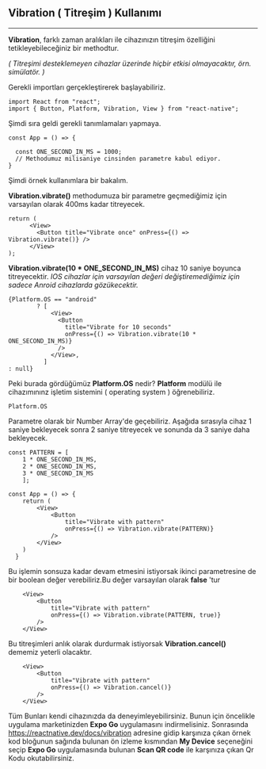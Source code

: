 ## Vibration ( Titreşim ) Kullanımı

---

**Vibration**, farklı zaman aralıkları ile cihazınızın titreşim özelliğini tetikleyebileceğiniz bir methodtur.

_( Titreşimi desteklemeyen cihazlar üzerinde hiçbir etkisi olmayacaktır, örn. simülatör. )_

Gerekli importları gerçekleştirerek başlayabiliriz.

```JS
import React from "react";
import { Button, Platform, Vibration, View } from "react-native";
```

Şimdi sıra geldi gerekli tanımlamaları yapmaya.

```JS
const App = () => {

  const ONE_SECOND_IN_MS = 1000;
  // Methodumuz milisaniye cinsinden parametre kabul ediyor.
}
```


Şimdi örnek kullanımlara bir bakalım.

**Vibration.vibrate()** methodumuza bir parametre geçmediğimiz için varsayılan olarak 400ms kadar titreyecek.

```JS
return (
      <View>
        <Button title="Vibrate once" onPress={() => Vibration.vibrate()} />
      </View>
);
```


**Vibration.vibrate(10 \* ONE_SECOND_IN_MS)** cihaz 10 saniye boyunca titreyecektir.
_IOS cihazlar için varsayılan değeri değiştiremediğimiz için sadece Anroid cihazlarda gözükecektir._
```JS
{Platform.OS == "android"
        ? [
            <View>
              <Button
                title="Vibrate for 10 seconds"
                onPress={() => Vibration.vibrate(10 * ONE_SECOND_IN_MS)}
              />
            </View>,
          ]
: null}
```

Peki burada gördüğümüz **Platform.OS** nedir?
**Platform** modülü ile cihazımınınz işletim sistemini ( operating system ) öğrenebiliriz.

```JS
Platform.OS
```

Parametre olarak bir Number Array'de geçebiliriz.
Aşağıda sırasıyla cihaz 1 saniye bekleyecek sonra 2 saniye titreyecek ve sonunda da 3 saniye daha bekleyecek.

```JS
const PATTERN = [
    1 * ONE_SECOND_IN_MS,
    2 * ONE_SECOND_IN_MS,
    3 * ONE_SECOND_IN_MS
    ];

const App = () => {
    return (
        <View>
            <Button
                title="Vibrate with pattern"
                onPress={() => Vibration.vibrate(PATTERN)}
            />
        </View>
    )
  }

```

Bu işlemin sonsuza kadar devam etmesini istiyorsak ikinci parametresine de bir boolean değer verebiliriz.Bu değer varsayılan olarak **false** 'tur

```JS
    <View>
        <Button
            title="Vibrate with pattern"
            onPress={() => Vibration.vibrate(PATTERN, true)}
        />
    </View>
```

Bu titreşimleri anlık olarak durdurmak istiyorsak **Vibration.cancel()** dememiz yeterli olacaktır.

```JS
    <View>
        <Button
            title="Vibrate with pattern"
            onPress={() => Vibration.cancel()}
        />
    </View>
```

Tüm Bunları kendi cihazınızda da deneyimleyebilirsiniz.
Bunun için öncelikle uygulama marketinizden **Expo Go** uygulamasını indirmelisiniz.
Sonrasında https://reactnative.dev/docs/vibration adresine gidip karşınıza çıkan örnek kod bloğunun sağında bulunan ön izleme kısmından **My Device** seçeneğini seçip **Expo Go** uygulamasında bulunan **Scan QR code** ile karşınıza çıkan Qr Kodu okutabilirsiniz.